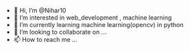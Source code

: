 - 👋 Hi, I’m @Nihar10
- 👀 I’m interested in web_development , machine learning 
- 🌱 I’m currently learning machine learning(opencv) in python
- 💞️ I’m looking to collaborate on ...
- 📫 How to reach me ...

<!---
Nihar10/Nihar10 is a ✨ special ✨ repository because its `README.md` (this file) appears on your GitHub profile.
You can click the Preview link to take a look at your changes.
--->
